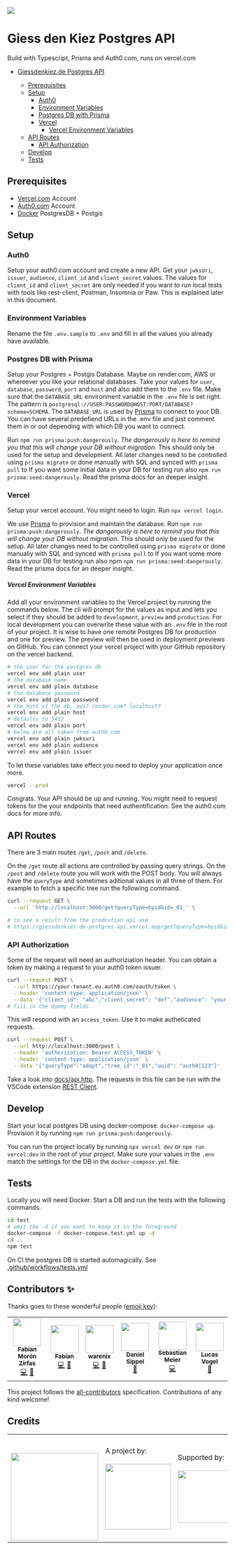 ![](https://img.shields.io/badge/Build%20with%20%E2%9D%A4%EF%B8%8F-at%20Technologiesitftung%20Berlin-blue)

# Giess den Kiez Postgres API

Build with Typescript, Prisma and Auth0.com, runs on vercel.com

- [Giessdenkiez.de Postgres API](#giessdenkiezde-postgres-api)

  - [Prerequisites](#prerequisites)
  - [Setup](#setup)
    - [Auth0](#auth0)
    - [Environment Variables](#environment-variables)
    - [Postgres DB with Prisma](#postgres-db-with-prisma)
    - [Vercel](#vercel)
      - [Vercel Environment Variables](#vercel-environment-variables)
  - [API Routes](#api-routes)
    - [API Authorization](#api-authorization)
  - [Develop](#develop)
  - [Tests](#tests)

## Prerequisites

- [Vercel.com](https://vercel.com) Account
- [Auth0.com](https://auth0.com) Account
- [Docker](https://www.docker.com/) PostgresDB + Postgis

## Setup

### Auth0

Setup your auth0.com account and create a new API. Get your `jwksUri`, `issuer`, `audience`, `client_id` and `client_secret` values. The values for `client_id` and `client_secret` are only needed if you want to run local tests with tools like rest-client, Postman, Insomnia or Paw. This is explained later in this document.

### Environment Variables

Rename the file `.env.sample` to `.env` and fill in all the values you already have available.

### Postgres DB with Prisma

Setup your Postgres + Postgis Database. Maybe on render.com, AWS or whereever you like your relational databases. Take your values for `user`, `database`, `password`, `port` and `host` and also add them to the `.env` file. Make sure that the `DATABASE_URL` environment variable in the `.env` file is set right. The pattern is `postgresql://USER:PASSWORD@HOST:PORT/DATABASE?schema=SCHEMA`. The `DATABASE_URL` is used by [Prisma](https://www.prisma.io/) to connect to your DB. You can have several predefiend URLs in the .env file and just comment them in or out depending with which DB you want to connect.

Run `npm run prisma:push:dangerously`. _The dangerously is here to remind you that this will change your DB without migration._ This should only be used for the setup and development. All later changes need to be controlled using `prisma migrate` or done manually with SQL and synced with `prisma pull` to
If you want some initial data in your DB for testing run also `npm run prisma:seed:dangerously`. Read the prisma docs for an deeper insight.

### Vercel

Setup your vercel account. You might need to login. Run `npx vercel login`.

We use [Prisma](https://www.prisma.io/) to provision and maintain the database. Run `npm run prisma:push:dangerously`. *The dangerously is here to remind you that this will change your DB without migration.* This should only be used for the setup. All later changes need to be controlled using `prisma migrate` or done manually with SQL and synced with `prisma pull` to 
If you want some more data in your DB for testing run also npm `npm run prisma:seed:dangerously`. Read the prisma docs for an deeper insight.

##### Vercel Environment Variables

Add all your environment variables to the Vercel project by running the commands below. The cli will prompt for the values as input and lets you select if they should be added to `development`, `preview` and `production`. For local development you can overwrite these value with an `.env` file in the root of your project. It is wise to have one remote Postgres DB for production and one for preview. The preview will then be used in deployment previews on GitHub. You can connect your vercel project with your GitHub repository on the vercel backend.

```bash
# the user for the postgres db
vercel env add plain user
# the database name
vercel env add plain database
# the database password
vercel env add plain password
# the host of the db, aws? render.com? localhost?
vercel env add plain host
# defaults to 5432
vercel env add plain port
# below are all taken from auth0.com
vercel env add plain jwksuri
vercel env add plain audience
vercel env add plain issuer
```

To let these variables take effect you need to deploy your application once more.

```bash
vercel --prod
```

Congrats. Your API should be up and running. You might need to request tokens for the your endpoints that need authentification. See the auth0.com docs for more info.

## API Routes

There are 3 main routes `/get`, `/post` and `/delete`.

On the `/get` route all actions are controlled by passing query strings. On the `/post` and `/delete` route you will work with the POST body. You will always have the `queryType` and sometimes aditional values in all three of them. For example to fetch a specific tree run the following command.

```bash
curl --request GET \
  --url 'http://localhost:3000/get?queryType=byid&id=_01_' \

# to see a result from the prodcution api use
# https://giessdenkiez-de-postgres-api.vercel.app/get?queryType=byid&id=_0001wka6l
```

### API Authorization

Some of the request will need an authoriziation header. You can obtain a token by making a request to your auth0 token issuer.

```bash
curl --request POST \
  --url https://your-tenant.eu.auth0.com/oauth/token \
  --header 'content-type: application/json' \
  --data '{"client_id": "abc","client_secret": "def","audience": "your-audience","grant_type": "client_credentials"}'
# fill in the dummy fields
```

This will respond with an `access_token`. Use it to make autheticated requests.

```bash
curl --request POST \
  --url http://localhost:3000/post \
  --header 'authorization: Bearer ACCESS_TOKEN' \
  --header 'content-type: application/json' \
  --data '{"queryType":"adopt","tree_id":"_01","uuid": "auth0|123"}'
```

Take a look into [docs/api.http](./docs/api.http). The requests in this file can be run with the VSCode extension [REST Client](https://marketplace.visualstudio.com/items?itemName=humao.rest-client).

## Develop

Start your local postgres DB using docker-compose. `docker-compose up`. Provision it by running `npm run prisma:push:dangerously`.

You can run the project locally by running `npx vercel dev` or `npm run vercel:dev` in the root of your project. Make sure your values in the `.env` match the settings for the DB in the `docker-compose.yml` file.

## Tests

Locally you will need Docker. Start a DB and run the tests with the following commands.

```bash
cd test
# omit the -d if you want to keep it in the foreground
docker-compose -f docker-compose.test.yml up -d
cd ..
npm test
```

On CI the postgres DB is started automagically. See [.github/workflows/tests.yml](.github/workflows/tests.yml)

<!-- redeploy dev 2021-03-15 16:00:51 -->

## Contributors ✨

Thanks goes to these wonderful people ([emoji key](https://allcontributors.org/docs/en/emoji-key)):

<!-- ALL-CONTRIBUTORS-LIST:START - Do not remove or modify this section -->
<!-- prettier-ignore-start -->
<!-- markdownlint-disable -->
<table>
  <tr>
    <td align="center"><a href="https://fabianmoronzirfas.me/"><img src="https://avatars.githubusercontent.com/u/315106?v=4?s=64" width="64px;" alt=""/><br /><sub><b>Fabian Morón Zirfas</b></sub></a><br /><a href="https://github.com/technologiestiftung/giessdenkiez-de-postgres-api/commits?author=ff6347" title="Code">💻</a> <a href="https://github.com/technologiestiftung/giessdenkiez-de-postgres-api/commits?author=ff6347" title="Documentation">📖</a></td>
    <td align="center"><a href="https://github.com/fdnklg"><img src="https://avatars.githubusercontent.com/u/9034032?v=4?s=64" width="64px;" alt=""/><br /><sub><b>Fabian</b></sub></a><br /><a href="https://github.com/technologiestiftung/giessdenkiez-de-postgres-api/commits?author=fdnklg" title="Code">💻</a> <a href="https://github.com/technologiestiftung/giessdenkiez-de-postgres-api/commits?author=fdnklg" title="Documentation">📖</a></td>
    <td align="center"><a href="https://github.com/warenix"><img src="https://avatars.githubusercontent.com/u/1849536?v=4?s=64" width="64px;" alt=""/><br /><sub><b>warenix</b></sub></a><br /><a href="https://github.com/technologiestiftung/giessdenkiez-de-postgres-api/commits?author=warenix" title="Code">💻</a> <a href="https://github.com/technologiestiftung/giessdenkiez-de-postgres-api/commits?author=warenix" title="Documentation">📖</a></td>
    <td align="center"><a href="https://it-freelancer.berlin/"><img src="https://avatars.githubusercontent.com/u/7558075?v=4?s=64" width="64px;" alt=""/><br /><sub><b>Daniel Sippel</b></sub></a><br /><a href="https://github.com/technologiestiftung/giessdenkiez-de-postgres-api/commits?author=danielsippel" title="Documentation">📖</a></td>
    <td align="center"><a href="http://www.sebastianmeier.eu/"><img src="https://avatars.githubusercontent.com/u/302789?v=4?s=64" width="64px;" alt=""/><br /><sub><b>Sebastian Meier</b></sub></a><br /><a href="https://github.com/technologiestiftung/giessdenkiez-de-postgres-api/commits?author=sebastian-meier" title="Code">💻</a></td>
    <td align="center"><a href="https://github.com/vogelino"><img src="https://avatars.githubusercontent.com/u/2759340?v=4?s=64" width="64px;" alt=""/><br /><sub><b>Lucas Vogel</b></sub></a><br /><a href="https://github.com/technologiestiftung/giessdenkiez-de-postgres-api/commits?author=vogelino" title="Documentation">📖</a></td>
  </tr>
</table>

<!-- markdownlint-restore -->
<!-- prettier-ignore-end -->

<!-- ALL-CONTRIBUTORS-LIST:END -->

This project follows the [all-contributors](https://github.com/all-contributors/all-contributors) specification. Contributions of any kind welcome!


## Credits

<table>
  <tr>
    <td>
      <a src="https://citylab-berlin.org/en/start/">
        <br />
        <br />
        <img width="200" src="https://logos.citylab-berlin.org/logo-citylab-berlin.svg" />
      </a>
    </td>
    <td>
      A project by: <a src="https://www.technologiestiftung-berlin.de/en/">
        <br />
        <br />
        <img width="150" src="https://logos.citylab-berlin.org/logo-technologiestiftung-berlin-en.svg" />
      </a>
    </td>
    <td>
      Supported by:
      <br />
      <br />
      <img width="120" src="https://logos.citylab-berlin.org/logo-berlin.svg" />
    </td>
  </tr>
</table>
